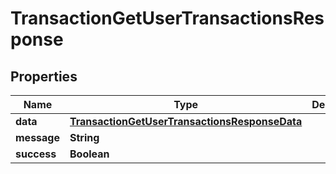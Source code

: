 

# TransactionGetUserTransactionsResponse


## Properties

| Name | Type | Description | Notes |
|------------ | ------------- | ------------- | -------------|
|**data** | [**TransactionGetUserTransactionsResponseData**](TransactionGetUserTransactionsResponseData.md) |  |  [optional] |
|**message** | **String** |  |  [optional] |
|**success** | **Boolean** |  |  [optional] |



